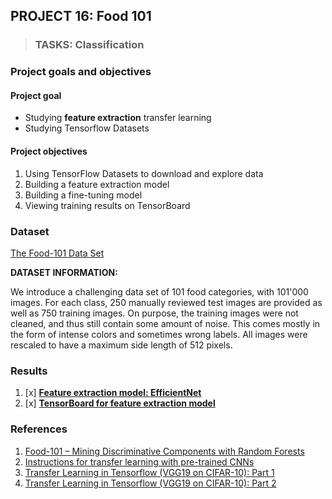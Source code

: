 ## PROJECT 16: Food 101 


> ### TASKS: Classification

### Project goals and objectives

#### Project goal

- Studying **feature extraction** transfer learning 
- Studying Tensorflow Datasets 

#### Project objectives

1. Using TensorFlow Datasets to download and explore data
2. Building a feature extraction model
3. Building a fine-tuning model
4. Viewing training results on TensorBoard

### Dataset

[The Food-101 Data Set](https://data.vision.ee.ethz.ch/cvl/datasets_extra/food-101/)

**DATASET INFORMATION:**

We introduce a challenging data set of 101 food categories, with 101'000 images. For each class, 250 manually reviewed test images are provided as well as 750 training images. On purpose, the training images were not cleaned, and thus still contain some amount of noise. This comes mostly in the form of intense colors and sometimes wrong labels. All images were rescaled to have a maximum side length of 512 pixels.


### Results

1. [x] [**Feature extraction model: EfficientNet**]()
2. [x] [**TensorBoard for feature extraction model**](https://tensorboard.dev/experiment/B0P2g4tkTkSb9j6U3gsEmQ/#scalars)


### References

1. [Food-101 – Mining Discriminative Components with Random Forests](https://data.vision.ee.ethz.ch/cvl/datasets_extra/food-101/)
2. [Instructions for transfer learning with pre-trained CNNs](https://medium.com/@mikhaillenko/instructions-for-transfer-learning-with-pre-trained-cnns-203ddaefc01)
3. [Transfer Learning in Tensorflow (VGG19 on CIFAR-10): Part 1](https://towardsdatascience.com/transfer-learning-in-tensorflow-9e4f7eae3bb4)
4. [Transfer Learning in Tensorflow (VGG19 on CIFAR-10): Part 2](https://towardsdatascience.com/transfer-learning-in-tensorflow-5d2b6ad495cb)
